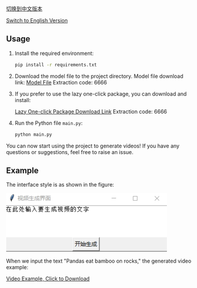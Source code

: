 [切换到中文版本](README_zh.md) 

[Switch to English Version](README.md)

## Usage

1. Install the required environment:

   ```bash
   pip install -r requirements.txt
   ```

2. Download the model file to the project directory. Model file download link: [Model File](https://pan.baidu.com/s/1cADfwCXCJQDwEkWIf4CwTQ?pwd=6666) Extraction code: 6666

3. If you prefer to use the lazy one-click package, you can download and install:

   [Lazy One-click Package Download Link](https://pan.baidu.com/s/1pUWWCwv5MYTKUXYQIahMRQ?pwd=6666) Extraction code: 6666

4. Run the Python file `main.py`:

   ```bash
   python main.py
   ```

You can now start using the project to generate videos! If you have any questions or suggestions, feel free to raise an issue.

## Example

The interface style is as shown in the figure:

![Interface Style](./image.png)

When we input the text "Pandas eat bamboo on rocks," the generated video example:

[Video Example, Click to Download](./testoutput.mp4)
